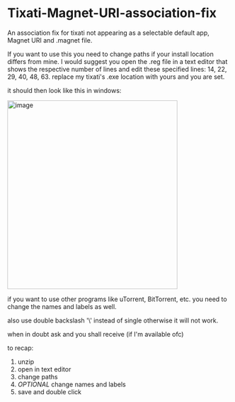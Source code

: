 # Tixati-Magnet-URI-association-fix
An association fix for tixati not appearing as a selectable default app, Magnet URI and .magnet file. 

If you want to use this you need to change paths if your install location differs from mine. 
I would suggest you open the .reg file in a text editor that shows the respective number of lines and edit these specified lines: 14, 22, 29, 40, 48, 63. replace my tixati's .exe location with yours and you are set. 

it should then look like this in windows: 

<img width="384" height="425" alt="image" src="https://github.com/user-attachments/assets/1c3e8ab5-6318-4c1b-bfa4-8cfaf708087a" />



if you want to use other programs like uTorrent, BitTorrent, etc. you need to change the names and labels as well.

also use double backslash '\\' instead of single otherwise it will not work.

when in doubt ask and you shall receive (if I'm available ofc)

to recap:
1) unzip
2) open in text editor
3) change paths
4) *OPTIONAL* change names and labels
5) save and double click
